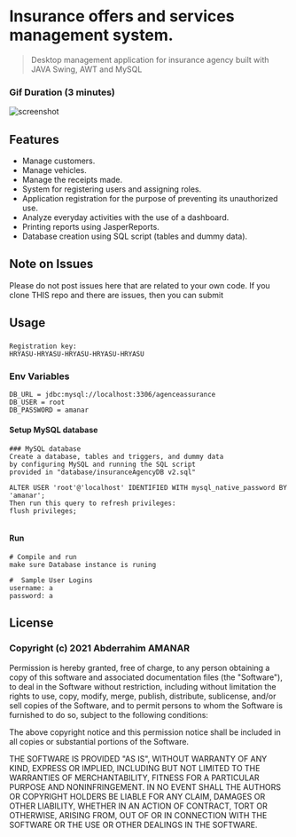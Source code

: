 
# Insurance offers and services management system.

> Desktop management application for insurance agency built with JAVA Swing, AWT and MySQL

### Gif Duration (3 minutes)

![screenshot](https://github.com/AbdeAMNR/AssuranceBenSaid/blob/master/Interfaces%20Graphiques/demo_app.gif)

## Features

- Manage customers.
- Manage vehicles.
- Manage the receipts made.
- System for registering users and assigning roles.
- Application registration for the purpose of preventing its unauthorized use.
- Analyze everyday activities with the use of a dashboard.
- Printing reports using JasperReports.
- Database creation using SQL script (tables and dummy data).

## Note on Issues

Please do not post issues here that are related to your own code. If you clone THIS repo and there are issues, then you can submit

## Usage

###
```
Registration key:
HRYASU-HRYASU-HRYASU-HRYASU-HRYASU
```
### Env Variables

```
DB_URL = jdbc:mysql://localhost:3306/agenceassurance
DB_USER = root
DB_PASSWORD = amanar
```


#### Setup MySQL database
```
### MySQL database
Create a database, tables and triggers, and dummy data 
by configuring MySQL and running the SQL script 
provided in "database/insuranceAgencyDB v2.sql"

ALTER USER 'root'@'localhost' IDENTIFIED WITH mysql_native_password BY 'amanar';
Then run this query to refresh privileges:
flush privileges;


```

#### Run

```
# Compile and run
make sure Database instance is runing

#  Sample User Logins
username: a
password: a
```


## License

### Copyright (c) 2021 Abderrahim AMANAR

Permission is hereby granted, free of charge, to any person obtaining a copy
of this software and associated documentation files (the "Software"), to deal
in the Software without restriction, including without limitation the rights
to use, copy, modify, merge, publish, distribute, sublicense, and/or sell
copies of the Software, and to permit persons to whom the Software is
furnished to do so, subject to the following conditions:

The above copyright notice and this permission notice shall be included in
all copies or substantial portions of the Software.

THE SOFTWARE IS PROVIDED "AS IS", WITHOUT WARRANTY OF ANY KIND, EXPRESS OR
IMPLIED, INCLUDING BUT NOT LIMITED TO THE WARRANTIES OF MERCHANTABILITY,
FITNESS FOR A PARTICULAR PURPOSE AND NONINFRINGEMENT. IN NO EVENT SHALL THE
AUTHORS OR COPYRIGHT HOLDERS BE LIABLE FOR ANY CLAIM, DAMAGES OR OTHER
LIABILITY, WHETHER IN AN ACTION OF CONTRACT, TORT OR OTHERWISE, ARISING FROM,
OUT OF OR IN CONNECTION WITH THE SOFTWARE OR THE USE OR OTHER DEALINGS IN
THE SOFTWARE.
